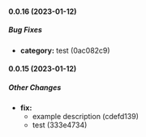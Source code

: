 #### 0.0.16 (2023-01-12)

##### Bug Fixes

* **category:**  test (0ac082c9)

#### 0.0.15 (2023-01-12)

##### Other Changes

* **fix:**
  *  example description (cdefd139)
  *  test (333e4734)

